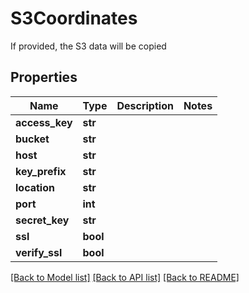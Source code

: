 # S3Coordinates

If provided, the S3 data will be copied
## Properties
Name | Type | Description | Notes
------------ | ------------- | ------------- | -------------
**access_key** | **str** |  | 
**bucket** | **str** |  | 
**host** | **str** |  | 
**key_prefix** | **str** |  | 
**location** | **str** |  | 
**port** | **int** |  | 
**secret_key** | **str** |  | 
**ssl** | **bool** |  | 
**verify_ssl** | **bool** |  | 

[[Back to Model list]](../README.md#documentation-for-models) [[Back to API list]](../README.md#documentation-for-api-endpoints) [[Back to README]](../README.md)


